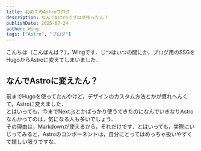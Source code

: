 ```yaml
---
title: 初めてのAstroブログ
description: なんでAstroでブログ作ったん？
publishDate: 2025-07-24
author: Wing
tags: ["Astro", "ブログ"]
---
```


こんちは（こんばんは？），Wingです．じつはいつの間にか，ブログ用のSSGをHugoからAstroに変えてしまいました．

## なんでAstroに変えたん？
前までHugoを使ってたんやけど，デザインのカスタム方法とかが慣れへんくて，Astroに変えました．    
とはいっても，今までNext.jsとかばっかり使うてきたのになんでいきなりAstroなんかってのは，気になる人も多いでしょう．    
その理由は，Markdownが使えるから，それだけです．とはいっても，実際にいじってみると，Astroのコンポーネントは，自分にとってはめっちゃ扱いやすくて嬉しい限りですな．
